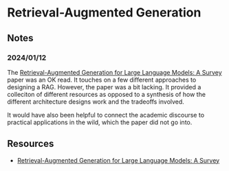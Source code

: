 # Retrieval-Augmented Generation

## Notes

### 2024/01/12

The [Retrieval-Augmented Generation for Large Language Models: A Survey](https://arxiv.org/pdf/2312.10997v1.pdf) paper was an OK read. It touches on a few different approaches to designing a RAG. However, the paper was a bit lacking. It provided a colleciton of different resources as opposed to a synthesis of how the different architecture designs work and the tradeoffs involved. 

It would have also been helpful to connect the academic discourse to practical applications in the wild, which the paper did not go into.

## Resources
- [Retrieval-Augmented Generation for Large Language Models: A Survey](https://arxiv.org/pdf/2312.10997v1.pdf)

